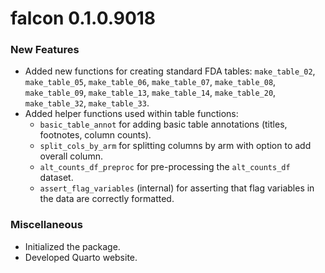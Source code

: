# falcon 0.1.0.9018

### New Features
* Added new functions for creating standard FDA tables: `make_table_02`, `make_table_05`, `make_table_06`, `make_table_07`, `make_table_08`, `make_table_09`, `make_table_13`, `make_table_14`, `make_table_20`, `make_table_32`, `make_table_33`.
* Added helper functions used within table functions:
  * `basic_table_annot` for adding basic table annotations (titles, footnotes, column counts).
  * `split_cols_by_arm` for splitting columns by arm with option to add overall column.
  * `alt_counts_df_preproc` for pre-processing the `alt_counts_df` dataset.
  * `assert_flag_variables` (internal) for asserting that flag variables in the data are correctly formatted.

### Miscellaneous
* Initialized the package.
* Developed Quarto website.
